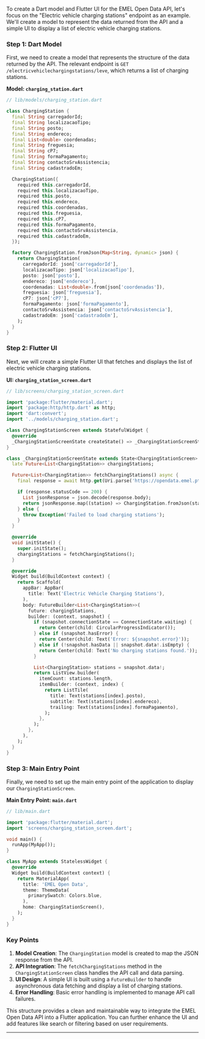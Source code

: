 To create a Dart model and Flutter UI for the EMEL Open Data API, let's focus on the "Electric vehicle charging stations" endpoint as an example. We'll create a model to represent the data returned from the API and a simple UI to display a list of electric vehicle charging stations.

### Step 1: Dart Model

First, we need to create a model that represents the structure of the data returned by the API. The relevant endpoint is `GET /electricvehiclechargingstations/leve`, which returns a list of charging stations.

**Model: `charging_station.dart`**

```dart
// lib/models/charging_station.dart

class ChargingStation {
  final String carregadorId;
  final String localizacaoTipo;
  final String posto;
  final String endereco;
  final List<double> coordenadas;
  final String freguesia;
  final String cP7;
  final String formaPagamento;
  final String contactoSrvAssistencia;
  final String cadastradoEm;

  ChargingStation({
    required this.carregadorId,
    required this.localizacaoTipo,
    required this.posto,
    required this.endereco,
    required this.coordenadas,
    required this.freguesia,
    required this.cP7,
    required this.formaPagamento,
    required this.contactoSrvAssistencia,
    required this.cadastradoEm,
  });

  factory ChargingStation.fromJson(Map<String, dynamic> json) {
    return ChargingStation(
      carregadorId: json['carregadorId'],
      localizacaoTipo: json['localizacaoTipo'],
      posto: json['posto'],
      endereco: json['endereco'],
      coordenadas: List<double>.from(json['coordenadas']),
      freguesia: json['freguesia'],
      cP7: json['cP7'],
      formaPagamento: json['formaPagamento'],
      contactoSrvAssistencia: json['contactoSrvAssistencia'],
      cadastradoEm: json['cadastradoEm'],
    );
  }
}
```

### Step 2: Flutter UI

Next, we will create a simple Flutter UI that fetches and displays the list of electric vehicle charging stations.

**UI: `charging_station_screen.dart`**

```dart
// lib/screens/charging_station_screen.dart

import 'package:flutter/material.dart';
import 'package:http/http.dart' as http;
import 'dart:convert';
import '../models/charging_station.dart';

class ChargingStationScreen extends StatefulWidget {
  @override
  _ChargingStationScreenState createState() => _ChargingStationScreenState();
}

class _ChargingStationScreenState extends State<ChargingStationScreen> {
  late Future<List<ChargingStation>> chargingStations;

  Future<List<ChargingStation>> fetchChargingStations() async {
    final response = await http.get(Uri.parse('https://opendata.emel.pt/electricvehiclechargingstations/leve'));

    if (response.statusCode == 200) {
      List jsonResponse = json.decode(response.body);
      return jsonResponse.map((station) => ChargingStation.fromJson(station)).toList();
    } else {
      throw Exception('Failed to load charging stations');
    }
  }

  @override
  void initState() {
    super.initState();
    chargingStations = fetchChargingStations();
  }

  @override
  Widget build(BuildContext context) {
    return Scaffold(
      appBar: AppBar(
        title: Text('Electric Vehicle Charging Stations'),
      ),
      body: FutureBuilder<List<ChargingStation>>(
        future: chargingStations,
        builder: (context, snapshot) {
          if (snapshot.connectionState == ConnectionState.waiting) {
            return Center(child: CircularProgressIndicator());
          } else if (snapshot.hasError) {
            return Center(child: Text('Error: ${snapshot.error}'));
          } else if (!snapshot.hasData || snapshot.data!.isEmpty) {
            return Center(child: Text('No charging stations found.'));
          }

          List<ChargingStation> stations = snapshot.data!;
          return ListView.builder(
            itemCount: stations.length,
            itemBuilder: (context, index) {
              return ListTile(
                title: Text(stations[index].posto),
                subtitle: Text(stations[index].endereco),
                trailing: Text(stations[index].formaPagamento),
              );
            },
          );
        },
      ),
    );
  }
}
```

### Step 3: Main Entry Point

Finally, we need to set up the main entry point of the application to display our `ChargingStationScreen`.

**Main Entry Point: `main.dart`**

```dart
// lib/main.dart

import 'package:flutter/material.dart';
import 'screens/charging_station_screen.dart';

void main() {
  runApp(MyApp());
}

class MyApp extends StatelessWidget {
  @override
  Widget build(BuildContext context) {
    return MaterialApp(
      title: 'EMEL Open Data',
      theme: ThemeData(
        primarySwatch: Colors.blue,
      ),
      home: ChargingStationScreen(),
    );
  }
}
```

### Key Points

1. **Model Creation**: The `ChargingStation` model is created to map the JSON response from the API.
2. **API Integration**: The `fetchChargingStations` method in the `ChargingStationScreen` class handles the API call and data parsing.
3. **UI Design**: A simple UI is built using a `FutureBuilder` to handle asynchronous data fetching and display a list of charging stations.
4. **Error Handling**: Basic error handling is implemented to manage API call failures.

This structure provides a clean and maintainable way to integrate the EMEL Open Data API into a Flutter application. You can further enhance the UI and add features like search or filtering based on user requirements.

---

